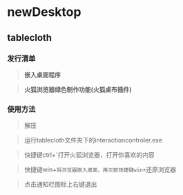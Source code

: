 # newDesktop

## tablecloth

### 发行清单

> **嵌入桌面程序**

> **火狐浏览器绿色制作功能(火狐桌布插件)**

### 使用方法

> 解压

> 运行tablecloth文件夹下的interactioncontroler.exe

> 快捷键ctrl+`打开火狐浏览器，打开你喜欢的内容

> 快捷键win+`将浏览器嵌入桌面，再次按快捷键win+`还原浏览器

> 点击通知栏图标上右键退出


